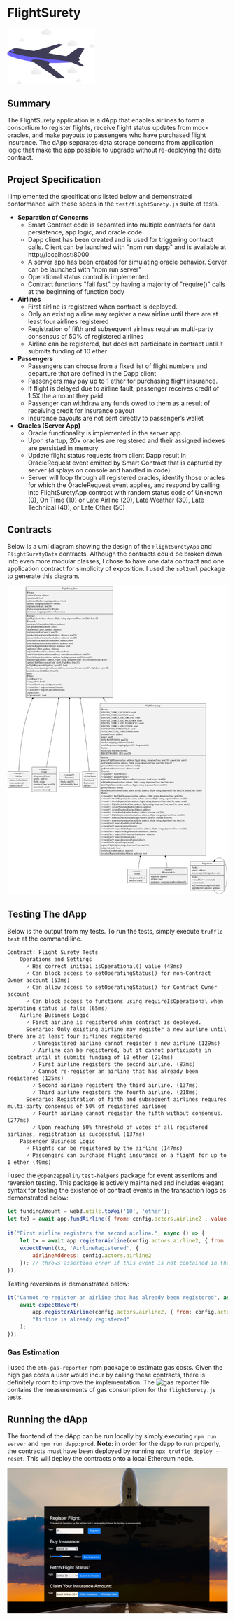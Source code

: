 # FlightSurety
<img src="../assets/undraw/project4.svg" width="200"/>

## Summary
The FlightSurety application is a dApp that enables airlines to form a consortium to register flights, receive flight status updates from mock oracles, and make payouts to passengers who have purchased flight insurance.  The dApp separates data storage concerns from application logic that make the app possible to upgrade without re-deploying the data contract.

## Project Specification 
I implemented the specifications listed below and demonstrated conformance with these specs in the `test/flightSurety.js` suite of tests.

- **Separation of Concerns**
    - Smart Contract code is separated into multiple contracts for data persistence, app logic, and oracle code
    - Dapp client has been created and is used for triggering contract calls. Client can be launched with "npm run dapp" and is available at http://localhost:8000
    - A server app has been created for simulating oracle behavior. Server can be launched with "npm run server"
    - Operational status control is implemented
    - Contract functions "fail fast" by having a majority of "require()" calls at the beginning of function body
- **Airlines**
    - First airline is registered when contract is deployed.
    - Only an existing airline may register a new airline until there are at least four airlines registered
    - Registration of fifth and subsequent airlines requires multi-party consensus of 50% of registered airlines
    - Airline can be registered, but does not participate in contract until it submits funding of 10 ether
- **Passengers**
    - Passengers can choose from a fixed list of flight numbers and departure that are defined in the Dapp client
    - Passengers may pay up to 1 ether for purchasing flight insurance.
    - If flight is delayed due to airline fault, passenger receives credit of 1.5X the amount they paid
    - Passenger can withdraw any funds owed to them as a result of receiving credit for insurance payout
    - Insurance payouts are not sent directly to passenger’s wallet
- **Oracles (Server App)**
    - Oracle functionality is implemented in the server app.
    - Upon startup, 20+ oracles are registered and their assigned indexes are persisted in memory
    - Update flight status requests from client Dapp result in OracleRequest event emitted by Smart Contract that is captured by server (displays on console and handled in code)
    - Server will loop through all registered oracles, identify those oracles for which the OracleRequest event applies, and respond by calling into FlightSuretyApp contract with random status code of Unknown (0), On Time (10) or Late Airline (20), Late Weather (30), Late Technical (40), or Late Other (50)

## Contracts
Below is a uml diagram showing the design of the `FlightSuretyApp` and `FlightSuretyData` contracts.  Although the contracts could be broken down into even more modular classes, I chose to have one data contract and one application contract for simplicity of exposition.  I used the `sol2uml` package to generate this diagram.

![Contract UML](img/project4.svg)

## Testing The dApp
Below is the output from my tests.  To run the tests, simply execute `truffle test` at the command line.
```
Contract: Flight Surety Tests
    Operations and Settings
      ✓ Has correct initial isOperational() value (48ms)
      ✓ Can block access to setOperatingStatus() for non-Contract Owner account (53ms)
      ✓ Can allow access to setOperatingStatus() for Contract Owner account
      ✓ Can block access to functions using requireIsOperational when operating status is false (65ms)
    Airline Business Logic
      ✓ First airline is registered when contract is deployed.
      Scenario: Only existing airline may register a new airline until there are at least four airlines registered
        ✓ Unregistered airline cannot register a new airline (129ms)
        ✓ Airline can be registered, but it cannot participate in contract until it submits funding of 10 ether (214ms)
        ✓ First airline registers the second airline. (87ms)
        ✓ Cannot re-register an airline that has already been registered (125ms)
        ✓ Second airline registers the third airline. (137ms)
        ✓ Third airline registers the fourth airline. (218ms)
      Scenario: Registration of fifth and subsequent airlines requires multi-party consensus of 50% of registered airlines
        ✓ Fourth airline cannot register the fifth without consensus. (277ms)
        ✓ Upon reaching 50% threshold of votes of all registered airlines, registration is successful (137ms)
    Passenger Business Logic
      ✓ Flights can be registered by the airline (147ms)
      ✓ Passengers can purchase flight insurance on a flight for up to 1 ether (49ms)
```

I used the `@openzeppelin/test-helpers` package for event assertions and reversion testing.  This package is actively maintained and includes elegant syntax for testing the existence of contract events in the transaction logs as demonstrated below:
```javascript
let fundingAmount = web3.utils.toWei('10', 'ether'); 
let tx0 = await app.fundAirline({ from: config.actors.airline2 , value: fundingAmount })

it("First airline registers the second airline.", async () => {
    let tx = await app.registerAirline(config.actors.airline2, { from: config.actors.airline1 });
    expectEvent(tx, 'AirlineRegistered', {
        airlineAddress: config.actors.airline2
    }); // throws assertion error if this event is not contained in the tx transaction logs
});
```
Testing reversions is demonstrated below:
```javascript
it("Cannot re-register an airline that has already been registered", async () => {
    await expectRevert(
        app.registerAirline(config.actors.airline2, { from: config.actors.airline1 }),
        "Airline is already registered"
    );
});
```

### Gas Estimation
I used the `eth-gas-reporter` npm package to estimate gas costs.  Given the high gas costs a user would incur by calling these contracts, there is definitely room to improve the implementation.  The ![gas reporter file](fs-gas-report.rst) contains the measurements of gas consumption for the `flightSurety.js` tests.

## Running the dApp
The frontend of the dApp can be run locally by simply executing `npm run server` and `npm run dapp:prod`.  **Note:** in order for the dapp to run properly, the contracts must have been deployed by running `npx truffle deploy --reset`.  This will deploy the contracts onto a local Ethereum node.

![Frontend Screenshot](img/flightsurety.png)
